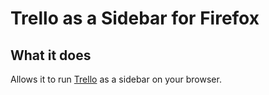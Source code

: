 # Trello as a Sidebar for Firefox

## What it does

Allows it to run [Trello](https://trello.com) as a sidebar on your browser.
<!--
## Screenshot

 ![screenshot](screenshot.png) -->
